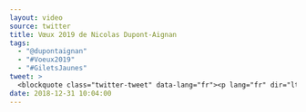 ```yaml
---
layout: video
source: twitter
title: Vœux 2019 de Nicolas Dupont-Aignan
tags:
  - "@dupontaignan"
  - "#Voeux2019"
  - "#GiletsJaunes"
tweet: >
  <blockquote class="twitter-tweet" data-lang="fr"><p lang="fr" dir="ltr"><a href="https://twitter.com/hashtag/BonneAnn%C3%A9e2019?src=hash&amp;ref_src=twsrc%5Etfw">#BonneAnnée2019</a> ! <br>En 2018, avec la mobilisation inédite des <a href="https://twitter.com/hashtag/GiletsJaunes?src=hash&amp;ref_src=twsrc%5Etfw">#GiletsJaunes</a>, les Français sont entrés en résistance. En proposant de véritables solutions pour sortir de la crise, j&#39;espère que 2019 sera le choix de la justice, du respect, de la réconciliation, de la démocratie. <a href="https://t.co/CZhZPpu3Ea">pic.twitter.com/CZhZPpu3Ea</a></p>&mdash; N. Dupont-Aignan (@dupontaignan) <a href="https://twitter.com/dupontaignan/status/1079664533134819328?ref_src=twsrc%5Etfw">31 décembre 2018</a></blockquote>
date: 2018-12-31 10:04:00
---
```

